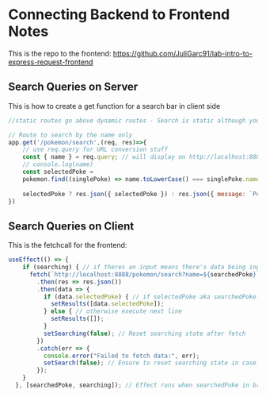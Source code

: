 # Connecting Backend to Frontend Notes

This is the repo to the frontend: https://github.com/JuliGarc91/lab-intro-to-express-request-frontend

## Search Queries on Server

This is how to create a get function for a search bar in client side

```js
//static routes go above dynamic routes - Search is static although you can add variables to it

// Route to search by the name only
app.get('/pokemon/search',(req, res)=>{
    // use req.query for URL conversion stuff
    const { name } = req.query; // will display on http://localhost:8888/pokemon/search?name=mewtwo
    // console.log(name)
    const selectedPoke = 
    pokemon.find((singlePoke) => name.toLowerCase() === singlePoke.name.toLowerCase());
    
    selectedPoke ? res.json({ selectedPoke }) : res.json({ message: `Pokemon not Found` })
})
```
## Search Queries on Client

This is the fetchcall for the frontend:

```js
useEffect(() => {
    if (searching) { // if theres an input means there's data being inputted by user for searching (means searching is truthy)
      fetch(`http://localhost:8888/pokemon/search?name=${searchedPoke}`) // static endpoint looks like this because used req.query in server
        .then(res => res.json())
        .then(data => {
          if (data.selectedPoke) { // if selectedPoke aka searchedPoke exists in data then execute next line
            setResults([data.selectedPoke]);
          } else { // otherwise execute next line
            setResults([]);
          }
          setSearching(false); // Reset searching state after fetch
        })
        .catch(err => {
          console.error("Failed to fetch data:", err);
          setSearch(false); // Ensure to reset searching state in case of error
        });
    }
  }, [searchedPoke, searching]); // Effect runs when searchedPoke in browser or searching input in search bar changes
  ```